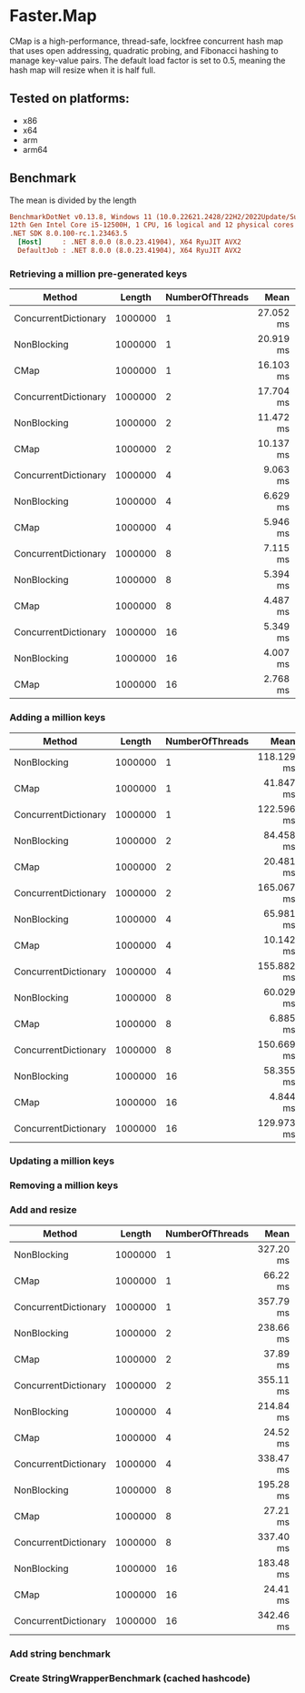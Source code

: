 # Faster.Map
 
CMap  is a high-performance, thread-safe, lockfree concurrent hash map that uses open addressing, quadratic probing, and Fibonacci hashing to manage key-value pairs. The default load factor is set to 0.5, meaning the hash map will resize when it is half full.

 ## Tested on platforms:
* x86
* x64
* arm
* arm64

## Benchmark

The mean is divided by the length

``` ini
BenchmarkDotNet v0.13.8, Windows 11 (10.0.22621.2428/22H2/2022Update/SunValley2)
12th Gen Intel Core i5-12500H, 1 CPU, 16 logical and 12 physical cores
.NET SDK 8.0.100-rc.1.23463.5
  [Host]     : .NET 8.0.0 (8.0.23.41904), X64 RyuJIT AVX2
  DefaultJob : .NET 8.0.0 (8.0.23.41904), X64 RyuJIT AVX2 
```
### Retrieving a million pre-generated keys

| Method               | Length  | NumberOfThreads | Mean      | Error     | StdDev    | Median    | Allocated |
|--------------------- |-------- |---------------- |----------:|----------:|----------:|----------:|----------:|
| ConcurrentDictionary | 1000000 | 1               | 27.052 ms | 0.2012 ms | 0.1882 ms | 27.031 ms |   1.75 KB |
| NonBlocking          | 1000000 | 1               | 20.919 ms | 0.2913 ms | 0.2583 ms | 20.880 ms |   1.75 KB |
| CMap                 | 1000000 | 1               | 16.103 ms | 0.2116 ms | 0.1875 ms | 16.077 ms |   1.75 KB |
| ConcurrentDictionary | 1000000 | 2               | 17.704 ms | 0.1393 ms | 0.1303 ms | 17.730 ms |   1.96 KB |
| NonBlocking          | 1000000 | 2               | 11.472 ms | 0.1091 ms | 0.0852 ms | 11.491 ms |   2.01 KB |
| CMap                 | 1000000 | 2               | 10.137 ms | 0.1000 ms | 0.0886 ms | 10.122 ms |   2.01 KB |
| ConcurrentDictionary | 1000000 | 4               |  9.063 ms | 0.1703 ms | 0.1593 ms |  9.136 ms |   2.41 KB |
| NonBlocking          | 1000000 | 4               |  6.629 ms | 0.0864 ms | 0.0808 ms |  6.614 ms |   2.53 KB |
| CMap                 | 1000000 | 4               |  5.946 ms | 0.1135 ms | 0.1062 ms |  5.972 ms |   2.54 KB |
| ConcurrentDictionary | 1000000 | 8               |  7.115 ms | 0.0789 ms | 0.0738 ms |  7.104 ms |   3.37 KB |
| NonBlocking          | 1000000 | 8               |  5.394 ms | 0.0941 ms | 0.0834 ms |  5.357 ms |   3.49 KB |
| CMap                 | 1000000 | 8               |  4.487 ms | 0.0652 ms | 0.0609 ms |  4.473 ms |    3.6 KB |
| ConcurrentDictionary | 1000000 | 16              |  5.349 ms | 0.0535 ms | 0.0474 ms |  5.359 ms |   4.95 KB |
| NonBlocking          | 1000000 | 16              |  4.007 ms | 0.0782 ms | 0.0653 ms |  3.996 ms |   5.12 KB |
| CMap                 | 1000000 | 16              |  2.768 ms | 0.0540 ms | 0.1041 ms |  2.726 ms |   4.93 KB |


### Adding a million keys

| Method               | Length  | NumberOfThreads | Mean       | Error     | StdDev    | Median     | Gen0      | Gen1      | Allocated   |
|--------------------- |-------- |---------------- |-----------:|----------:|----------:|-----------:|----------:|----------:|------------:|
| NonBlocking          | 1000000 | 1               | 118.129 ms | 1.4671 ms | 1.3724 ms | 118.017 ms | 2000.0000 | 1000.0000 | 23439.69 KB |
| CMap                 | 1000000 | 1               |  41.847 ms | 0.8307 ms | 1.3648 ms |  41.815 ms |         - |         - |     2.26 KB |
| ConcurrentDictionary | 1000000 | 1               | 122.596 ms | 2.4282 ms | 2.8906 ms | 122.222 ms | 4000.0000 | 3000.0000 | 39064.69 KB |
| NonBlocking          | 1000000 | 2               |  84.458 ms | 1.5932 ms | 2.1808 ms |  83.799 ms | 2000.0000 | 1000.0000 | 23441.23 KB |
| CMap                 | 1000000 | 2               |  20.481 ms | 0.3972 ms | 0.8024 ms |  20.401 ms |         - |         - |     2.77 KB |
| ConcurrentDictionary | 1000000 | 2               | 165.067 ms | 2.4957 ms | 2.3345 ms | 165.528 ms | 4000.0000 | 3000.0000 | 39065.13 KB |
| NonBlocking          | 1000000 | 4               |  65.981 ms | 1.2873 ms | 2.2881 ms |  66.014 ms | 2000.0000 | 1000.0000 | 23442.72 KB |
| CMap                 | 1000000 | 4               |  10.142 ms | 0.2002 ms | 0.3346 ms |  10.092 ms |         - |         - |     3.33 KB |
| ConcurrentDictionary | 1000000 | 4               | 155.882 ms | 3.0452 ms | 3.1272 ms | 155.201 ms | 4000.0000 | 3000.0000 | 39065.55 KB |
| NonBlocking          | 1000000 | 8               |  60.029 ms | 1.1932 ms | 2.3829 ms |  59.821 ms | 2000.0000 | 1000.0000 | 23446.35 KB |
| CMap                 | 1000000 | 8               |   6.885 ms | 0.2010 ms | 0.5799 ms |   6.609 ms |         - |         - |     4.45 KB |
| ConcurrentDictionary | 1000000 | 8               | 150.669 ms | 2.5902 ms | 2.4228 ms | 150.207 ms | 4000.0000 | 3000.0000 | 39066.45 KB |
| NonBlocking          | 1000000 | 16              |  58.355 ms | 1.1608 ms | 1.9711 ms |  58.414 ms | 2000.0000 | 1000.0000 | 23447.91 KB |
| CMap                 | 1000000 | 16              |   4.844 ms | 0.0935 ms | 0.1216 ms |   4.842 ms |         - |         - |      6.7 KB |
| ConcurrentDictionary | 1000000 | 16              | 129.973 ms | 2.4430 ms | 3.1766 ms | 130.001 ms | 4000.0000 | 3000.0000 | 39068.08 KB |

### Updating a million keys


### Removing a million keys

 
### Add and resize

| Method               | Length  | NumberOfThreads | Mean      | Error    | StdDev    | Median    | Gen0       | Gen1       | Gen2      | Allocated |
|--------------------- |-------- |---------------- |----------:|---------:|----------:|----------:|-----------:|-----------:|----------:|----------:|
| NonBlocking          | 1000000 | 1               | 327.20 ms | 5.587 ms |  4.953 ms | 327.08 ms |  6000.0000 |  4000.0000 | 1000.0000 | 132.23 MB |
| CMap                 | 1000000 | 1               |  66.22 ms | 1.318 ms |  3.330 ms |  67.72 ms |          - |          - |         - |     48 MB |
| ConcurrentDictionary | 1000000 | 1               | 357.79 ms | 7.098 ms |  9.229 ms | 355.60 ms | 11000.0000 | 10000.0000 | 3000.0000 |  99.34 MB |
| NonBlocking          | 1000000 | 2               | 238.66 ms | 8.794 ms | 25.931 ms | 239.94 ms |  5000.0000 |  3000.0000 | 1000.0000 |  79.87 MB |
| CMap                 | 1000000 | 2               |  37.89 ms | 0.937 ms |  2.762 ms |  36.81 ms |          - |          - |         - |     48 MB |
| ConcurrentDictionary | 1000000 | 2               | 355.11 ms | 6.989 ms | 11.085 ms | 354.40 ms | 11000.0000 | 10000.0000 | 3000.0000 |  99.61 MB |
| NonBlocking          | 1000000 | 4               | 214.84 ms | 8.096 ms | 23.743 ms | 217.61 ms |  7000.0000 |  5000.0000 | 2000.0000 | 135.02 MB |
| CMap                 | 1000000 | 4               |  24.52 ms | 1.114 ms |  3.286 ms |  22.84 ms |          - |          - |         - |     48 MB |
| ConcurrentDictionary | 1000000 | 4               | 338.47 ms | 3.924 ms |  3.671 ms | 338.67 ms | 11000.0000 | 10000.0000 | 3000.0000 |  99.93 MB |
| NonBlocking          | 1000000 | 8               | 195.28 ms | 6.744 ms | 19.886 ms | 197.89 ms |  5000.0000 |  3000.0000 | 1000.0000 |  80.59 MB |
| CMap                 | 1000000 | 8               |  27.21 ms | 2.669 ms |  7.395 ms |  25.28 ms |          - |          - |         - |  48.01 MB |
| ConcurrentDictionary | 1000000 | 8               | 337.40 ms | 4.788 ms |  4.479 ms | 338.68 ms | 11000.0000 | 10000.0000 | 3000.0000 |  99.15 MB |
| NonBlocking          | 1000000 | 16              | 183.48 ms | 6.264 ms | 18.370 ms | 183.82 ms |  5000.0000 |  3000.0000 | 1000.0000 |  80.72 MB |
| CMap                 | 1000000 | 16              |  24.41 ms | 1.583 ms |  4.464 ms |  23.26 ms |          - |          - |         - |  48.01 MB |
| ConcurrentDictionary | 1000000 | 16              | 342.46 ms | 6.179 ms |  7.588 ms | 339.73 ms | 11000.0000 | 10000.0000 | 3000.0000 |  99.37 MB |

### Add string benchmark


### Create StringWrapperBenchmark (cached hashcode)
